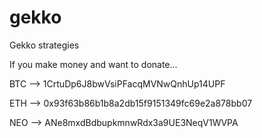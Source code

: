 # gekko
Gekko strategies



If you make money and want to donate...

BTC --> 1CrtuDp6J8bwVsiPFacqMVNwQnhUp14UPF

ETH --> 0x93f63b86b1b8a2db15f9151349fc69e2a878bb07

NEO --> ANe8mxdBdbupkmnwRdx3a9UE3NeqV1WVPA
